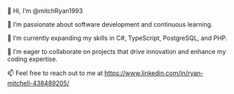👋 Hi, I’m @mitchRyan1993

👀 I’m passionate about software development and continuous learning.

🌱 I’m currently expanding my skills in C#, TypeScript, PostgreSQL, and PHP.

💞️ I’m eager to collaborate on projects that drive innovation and enhance my coding expertise.

📫 Feel free to reach out to me at https://www.linkedin.com/in/ryan-mitchell-438489205/


<!---
mitchRyan1993/mitchRyan1993 is a ✨ special ✨ repository because its `README.md` (this file) appears on your GitHub profile.
You can click the Preview link to take a look at your changes.
--->
